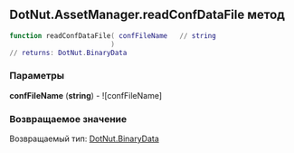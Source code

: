 ## DotNut.AssetManager.readConfDataFile метод


```lua
function readConfDataFile( confFileName   // string
                         )
// returns: DotNut.BinaryData
```


### Параметры

**confFileName** (**string**) - ![confFileName]

### Возвращаемое значение

Возвращаемый тип: [DotNut.BinaryData](../../DotNut/BinaryData.md)

